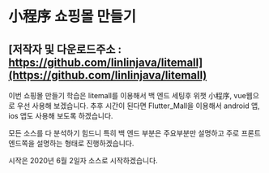 # 小程序 쇼핑몰 만들기

## [저작자 및 다운로드주소 : https://github.com/linlinjava/litemall](https://github.com/linlinjava/litemall)

이번 쇼핑몰 만들기 학습은 litemall를 이용해서 
백 엔드 세팅후 위챗 小程序, vue웹으로 우선 사용해 보겠습니다.
추후 시간이 된다면 Flutter_Mall을 이용해서 android 앱, ios 앱도 사용해 보도록 하겠습니다.

모든 소스를 다 분석하기 힘드니 특히 백 엔드 부분은 주요부분만 설명하고
주로 프론트 엔드쪽을 설명하는 형태로 진행하겠습니다.

시작은 2020년 6월 2일자 소스로 시작하겠습니다.
